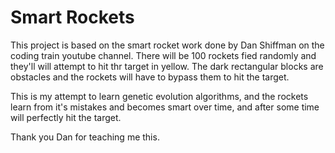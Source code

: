 # Smart Rockets

This project is based on the smart rocket work done by Dan Shiffman on the coding train youtube channel.
There will be 100 rockets fied randomly and they'll will attempt to hit thr target in yellow. 
The dark rectangular blocks are obstacles and the rockets will have to bypass them to hit the target.

This is my attempt to learn genetic evolution algorithms, and the  rockets learn from it's mistakes and becomes smart over time,
and after some time will perfectly hit the target.

Thank you Dan for teaching me this.

